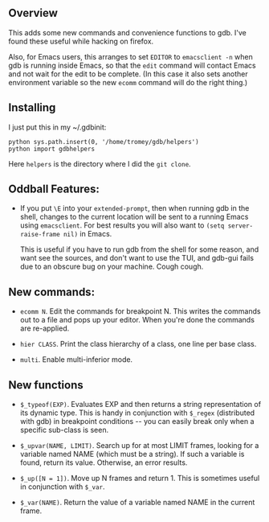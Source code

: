 ## Overview

This adds some new commands and convenience functions to gdb.
I've found these useful while hacking on firefox.

Also, for Emacs users, this arranges to set `EDITOR` to `emacsclient -n`
when gdb is running inside Emacs, so that the `edit` command will contact
Emacs and not wait for the edit to be complete.  (In this case it also
sets another environment variable so the new `ecomm` command will do
the right thing.)

## Installing

I just put this in my ~/.gdbinit:

```
python sys.path.insert(0, '/home/tromey/gdb/helpers')
python import gdbhelpers
```

Here `helpers` is the directory where I did the `git clone`.

## Oddball Features:

* If you put `\E` into your `extended-prompt`, then when running gdb
  in the shell, changes to the current location will be sent to a
  running Emacs using `emacsclient`.  For best results you will also
  want to `(setq server-raise-frame nil)` in Emacs.

  This is useful if you have to run gdb from the shell for some
  reason, and want see the sources, and don't want to use the TUI, and
  gdb-gui fails due to an obscure bug on your machine.  Cough cough.

## New commands:

* `ecomm N`.  Edit the commands for breakpoint N.  This writes the
  commands out to a file and pops up your editor.  When you're done
  the commands are re-applied.

* `hier CLASS`.  Print the class hierarchy of a class, one line per
  base class.

* `multi`.  Enable multi-inferior mode.

## New functions

* `$_typeof(EXP)`.  Evaluates EXP and then returns a string
  representation of its dynamic type.  This is handy in conjunction
  with `$_regex` (distributed with gdb) in breakpoint conditions --
  you can easily break only when a specific sub-class is seen.

* `$_upvar(NAME, LIMIT)`.  Search up for at most LIMIT frames, looking
  for a variable named NAME (which must be a string).  If such a
  variable is found, return its value.  Otherwise, an error results.

* `$_up([N = 1])`.  Move up N frames and return 1.  This is sometimes
  useful in conjunction with `$_var`.

* `$_var(NAME)`.  Return the value of a variable named NAME in the
  current frame.
